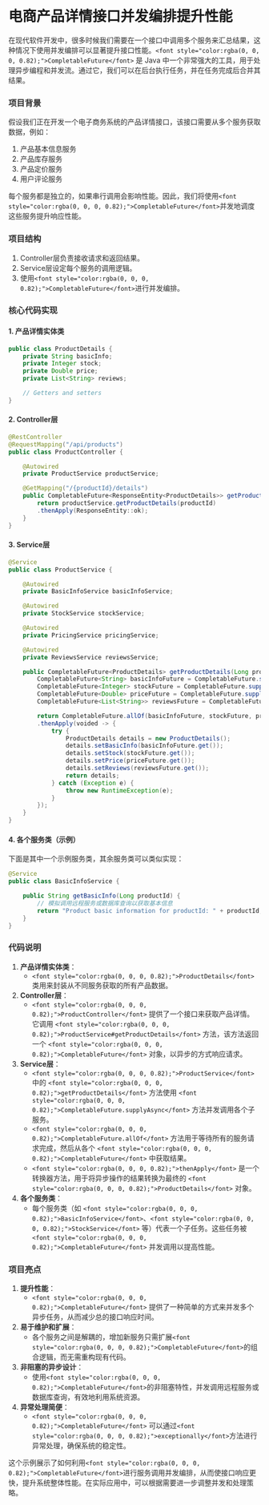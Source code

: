 # 电商产品详情接口并发编排提升性能

<font style="color:rgba(0, 0, 0, 0.82);">在现代软件开发中，很多时候我们需要在一个接口中调用多个服务来汇总结果，这种情况下使用并发编排可以显著提升接口性能。</font>`<font style="color:rgba(0, 0, 0, 0.82);">CompletableFuture</font>`<font style="color:rgba(0, 0, 0, 0.82);"> 是 Java 中一个非常强大的工具，用于处理异步编程和并发流。通过它，我们可以在后台执行任务，并在任务完成后合并其结果。</font>

### <font style="color:rgba(0, 0, 0, 0.82);">项目背景</font>

<font style="color:rgba(0, 0, 0, 0.82);">假设我们正在开发一个电子商务系统的产品详情接口，该接口需要从多个服务获取数据，例如：</font>

1. <font style="color:rgba(0, 0, 0, 0.82);">产品基本信息服务</font>
2. <font style="color:rgba(0, 0, 0, 0.82);">产品库存服务</font>
3. <font style="color:rgba(0, 0, 0, 0.82);">产品定价服务</font>
4. <font style="color:rgba(0, 0, 0, 0.82);">用户评论服务</font>

<font style="color:rgba(0, 0, 0, 0.82);">每个服务都是独立的，如果串行调用会影响性能。因此，我们将使用</font>`<font style="color:rgba(0, 0, 0, 0.82);">CompletableFuture</font>`<font style="color:rgba(0, 0, 0, 0.82);">并发地调度这些服务提升响应性能。</font>

### <font style="color:rgba(0, 0, 0, 0.82);">项目结构</font>

1. <font style="color:rgba(0, 0, 0, 0.82);">Controller层负责接收请求和返回结果。</font>
2. <font style="color:rgba(0, 0, 0, 0.82);">Service层设定每个服务的调用逻辑。</font>
3. <font style="color:rgba(0, 0, 0, 0.82);">使用</font>`<font style="color:rgba(0, 0, 0, 0.82);">CompletableFuture</font>`<font style="color:rgba(0, 0, 0, 0.82);">进行并发编排。</font>

### <font style="color:rgba(0, 0, 0, 0.82);">核心代码实现</font>

#### <font style="color:rgba(0, 0, 0, 0.82);">1. 产品详情实体类</font>

```java
public class ProductDetails {  
    private String basicInfo;  
    private Integer stock;  
    private Double price;  
    private List<String> reviews;  

    // Getters and setters  
}
```

#### <font style="color:rgba(0, 0, 0, 0.82);">2. Controller层</font>

```java
@RestController  
@RequestMapping("/api/products")  
public class ProductController {  

    @Autowired  
    private ProductService productService;  

    @GetMapping("/{productId}/details")  
    public CompletableFuture<ResponseEntity<ProductDetails>> getProductDetails(@PathVariable Long productId) {  
        return productService.getProductDetails(productId)  
        .thenApply(ResponseEntity::ok);  
    }  
}
```

#### <font style="color:rgba(0, 0, 0, 0.82);">3. Service层</font>

```java
@Service  
public class ProductService {  

    @Autowired  
    private BasicInfoService basicInfoService;  

    @Autowired  
    private StockService stockService;  

    @Autowired  
    private PricingService pricingService;  

    @Autowired  
    private ReviewsService reviewsService;  

    public CompletableFuture<ProductDetails> getProductDetails(Long productId) {  
        CompletableFuture<String> basicInfoFuture = CompletableFuture.supplyAsync(() -> basicInfoService.getBasicInfo(productId));  
        CompletableFuture<Integer> stockFuture = CompletableFuture.supplyAsync(() -> stockService.getStock(productId));  
        CompletableFuture<Double> priceFuture = CompletableFuture.supplyAsync(() -> pricingService.getPrice(productId));  
        CompletableFuture<List<String>> reviewsFuture = CompletableFuture.supplyAsync(() -> reviewsService.getReviews(productId));  

        return CompletableFuture.allOf(basicInfoFuture, stockFuture, priceFuture, reviewsFuture)  
        .thenApply(voided -> {  
            try {  
                ProductDetails details = new ProductDetails();  
                details.setBasicInfo(basicInfoFuture.get());  
                details.setStock(stockFuture.get());  
                details.setPrice(priceFuture.get());  
                details.setReviews(reviewsFuture.get());  
                return details;  
            } catch (Exception e) {  
                throw new RuntimeException(e);  
            }  
        });  
    }  
}
```

#### <font style="color:rgba(0, 0, 0, 0.82);">4. 各个服务类（示例）</font>

<font style="color:rgba(0, 0, 0, 0.82);">下面是其中一个示例服务类，其余服务类可以类似实现：</font>

```java
@Service  
public class BasicInfoService {  

    public String getBasicInfo(Long productId) {  
        // 模拟调用远程服务或数据库查询以获取基本信息  
        return "Product basic information for productId: " + productId;  
    }  
}
```

### <font style="color:rgba(0, 0, 0, 0.82);">代码说明</font>

1. **<font style="color:rgba(0, 0, 0, 0.82);">产品详情实体类</font>**<font style="color:rgba(0, 0, 0, 0.82);">：</font>
    - `<font style="color:rgba(0, 0, 0, 0.82);">ProductDetails</font>`<font style="color:rgba(0, 0, 0, 0.82);"> </font><font style="color:rgba(0, 0, 0, 0.82);">类用来封装从不同服务获取的所有产品数据。</font>
2. **<font style="color:rgba(0, 0, 0, 0.82);">Controller层</font>**<font style="color:rgba(0, 0, 0, 0.82);">：</font>
    - `<font style="color:rgba(0, 0, 0, 0.82);">ProductController</font>`<font style="color:rgba(0, 0, 0, 0.82);"> </font><font style="color:rgba(0, 0, 0, 0.82);">提供了一个接口来获取产品详情。它调用</font><font style="color:rgba(0, 0, 0, 0.82);"> </font>`<font style="color:rgba(0, 0, 0, 0.82);">ProductService#getProductDetails</font>`<font style="color:rgba(0, 0, 0, 0.82);"> </font><font style="color:rgba(0, 0, 0, 0.82);">方法，该方法返回一个</font><font style="color:rgba(0, 0, 0, 0.82);"> </font>`<font style="color:rgba(0, 0, 0, 0.82);">CompletableFuture</font>`<font style="color:rgba(0, 0, 0, 0.82);"> </font><font style="color:rgba(0, 0, 0, 0.82);">对象，以异步的方式响应请求。</font>
3. **<font style="color:rgba(0, 0, 0, 0.82);">Service层</font>**<font style="color:rgba(0, 0, 0, 0.82);">：</font>
    - `<font style="color:rgba(0, 0, 0, 0.82);">ProductService</font>`<font style="color:rgba(0, 0, 0, 0.82);"> </font><font style="color:rgba(0, 0, 0, 0.82);">中的</font><font style="color:rgba(0, 0, 0, 0.82);"> </font>`<font style="color:rgba(0, 0, 0, 0.82);">getProductDetails</font>`<font style="color:rgba(0, 0, 0, 0.82);"> </font><font style="color:rgba(0, 0, 0, 0.82);">方法使用</font><font style="color:rgba(0, 0, 0, 0.82);"> </font>`<font style="color:rgba(0, 0, 0, 0.82);">CompletableFuture.supplyAsync</font>`<font style="color:rgba(0, 0, 0, 0.82);"> </font><font style="color:rgba(0, 0, 0, 0.82);">方法并发调用各个子服务。</font>
    - `<font style="color:rgba(0, 0, 0, 0.82);">CompletableFuture.allOf</font>`<font style="color:rgba(0, 0, 0, 0.82);"> </font><font style="color:rgba(0, 0, 0, 0.82);">方法用于等待所有的服务请求完成，然后从各个</font><font style="color:rgba(0, 0, 0, 0.82);"> </font>`<font style="color:rgba(0, 0, 0, 0.82);">CompletableFuture</font>`<font style="color:rgba(0, 0, 0, 0.82);"> </font><font style="color:rgba(0, 0, 0, 0.82);">中获取结果。</font>
    - `<font style="color:rgba(0, 0, 0, 0.82);">thenApply</font>`<font style="color:rgba(0, 0, 0, 0.82);"> </font><font style="color:rgba(0, 0, 0, 0.82);">是一个转换器方法，用于将异步操作的结果转换为最终的</font><font style="color:rgba(0, 0, 0, 0.82);"> </font>`<font style="color:rgba(0, 0, 0, 0.82);">ProductDetails</font>`<font style="color:rgba(0, 0, 0, 0.82);"> </font><font style="color:rgba(0, 0, 0, 0.82);">对象。</font>
4. **<font style="color:rgba(0, 0, 0, 0.82);">各个服务类</font>**<font style="color:rgba(0, 0, 0, 0.82);">：</font>
    - <font style="color:rgba(0, 0, 0, 0.82);">每个服务类（如</font><font style="color:rgba(0, 0, 0, 0.82);"> </font>`<font style="color:rgba(0, 0, 0, 0.82);">BasicInfoService</font>`<font style="color:rgba(0, 0, 0, 0.82);">、</font>`<font style="color:rgba(0, 0, 0, 0.82);">StockService</font>`<font style="color:rgba(0, 0, 0, 0.82);"> </font><font style="color:rgba(0, 0, 0, 0.82);">等）代表一个子任务。这些任务被</font><font style="color:rgba(0, 0, 0, 0.82);"> </font>`<font style="color:rgba(0, 0, 0, 0.82);">CompletableFuture</font>`<font style="color:rgba(0, 0, 0, 0.82);"> </font><font style="color:rgba(0, 0, 0, 0.82);">并发调用以提高性能。</font>

### <font style="color:rgba(0, 0, 0, 0.82);">项目亮点</font>

1. **<font style="color:rgba(0, 0, 0, 0.82);">提升性能</font>**<font style="color:rgba(0, 0, 0, 0.82);">：</font>
    - `<font style="color:rgba(0, 0, 0, 0.82);">CompletableFuture</font>`<font style="color:rgba(0, 0, 0, 0.82);"> </font><font style="color:rgba(0, 0, 0, 0.82);">提供了一种简单的方式来并发多个异步任务，从而减少总的接口响应时间。</font>
2. **<font style="color:rgba(0, 0, 0, 0.82);">易于维护和扩展</font>**<font style="color:rgba(0, 0, 0, 0.82);">：</font>
    - <font style="color:rgba(0, 0, 0, 0.82);">各个服务之间是解耦的，增加新服务只需扩展</font>`<font style="color:rgba(0, 0, 0, 0.82);">CompletableFuture</font>`<font style="color:rgba(0, 0, 0, 0.82);">的组合逻辑，而无需重构现有代码。</font>
3. **<font style="color:rgba(0, 0, 0, 0.82);">非阻塞的异步设计</font>**<font style="color:rgba(0, 0, 0, 0.82);">：</font>
    - <font style="color:rgba(0, 0, 0, 0.82);">使用</font>`<font style="color:rgba(0, 0, 0, 0.82);">CompletableFuture</font>`<font style="color:rgba(0, 0, 0, 0.82);">的非阻塞特性，并发调用远程服务或数据库查询，有效地利用系统资源。</font>
4. **<font style="color:rgba(0, 0, 0, 0.82);">异常处理简便</font>**<font style="color:rgba(0, 0, 0, 0.82);">：</font>
    - `<font style="color:rgba(0, 0, 0, 0.82);">CompletableFuture</font>`<font style="color:rgba(0, 0, 0, 0.82);"> </font><font style="color:rgba(0, 0, 0, 0.82);">可以通过</font>`<font style="color:rgba(0, 0, 0, 0.82);">exceptionally</font>`<font style="color:rgba(0, 0, 0, 0.82);">方法进行异常处理，确保系统的稳定性。</font>

<font style="color:rgba(0, 0, 0, 0.82);">这个示例展示了如何利用</font>`<font style="color:rgba(0, 0, 0, 0.82);">CompletableFuture</font>`<font style="color:rgba(0, 0, 0, 0.82);">进行服务调用并发编排，从而使接口响应更快，提升系统整体性能。在实际应用中，可以根据需要进一步调整并发和处理策略。</font>
